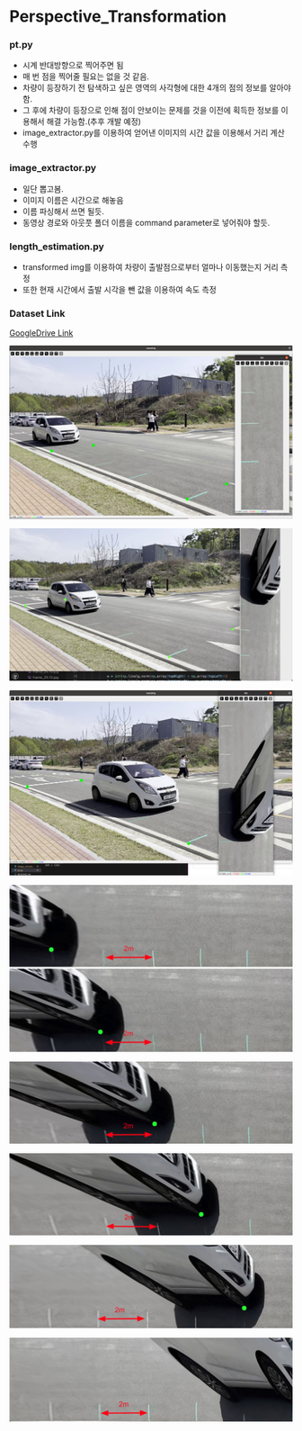 # Perspective_Transformation

### pt.py

* 시계 반대방향으로 찍어주면 됨
* 매 번 점을 찍어줄 필요는 없을 것 같음.
* 차량이 등장하기 전 탐색하고 싶은 영역의 사각형에 대한 4개의 점의 정보를 알아야함.
* 그 후에 차량이 등장으로 인해 점이 안보이는 문제를 것을 이전에 획득한 정보를 이용해서 해결 가능함.(추후 개발 예정)
* image_extractor.py를 이용하여 얻어낸 이미지의 시간 값을 이용해서 거리 계산 수행

### image_extractor.py

* 일단 뽑고봄.
* 이미지 이름은 시간으로 해놓음
* 이름 파싱해서 쓰면 될듯.
* 동영상 경로와 아웃풋 폴더 이름을 command parameter로 넣어줘야 할듯.


### length_estimation.py

* transformed img를 이용하여 차량이 출발점으로부터 얼마나 이동했는지 거리 측정
* 또한 현재 시간에서 출발 시각을 뺀 값을 이용하여 속도 측정

### Dataset Link

[GoogleDrive Link](https://drive.google.com/drive/folders/1DFn38g7Dl_5CvPWnmF2T5hJPOG5WOrpl?usp=sharing)

![1715567855992](image/README/1715567855992.png)

![1715598915426](image/README/1715598915426.png)

![1715567855992](image/README/1715568614106.png)

![1715603937734](image/README/1715603937734.png)![1715603948581](image/README/1715603948581.png)

![1715603958922](image/README/1715603958922.png)

![1715603979049](image/README/1715603979049.png)

![1715603988751](image/README/1715603988751.png)

![1715603997752](image/README/1715603997752.png)
